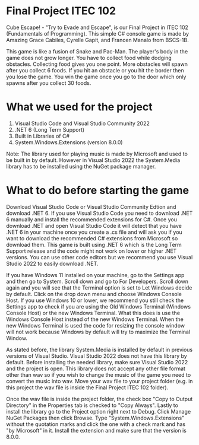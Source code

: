 # Final Project ITEC 102
Cube Escape! - "Try to Evade and Escape",  is our Final Project in ITEC 102 (Fundamentals of Programming). 
This simple C# console game is made by Amazing Grace Cabiles, Cyrelle Gapit, and Francen Manalo from BSCS-1B.

This game is like a fusion of Snake and Pac-Man. The player's body in the game does not grow longer. You have 
to collect food while dodging obstacles. Collecting food gives you one point. More obstacles will spawn 
after you collect 6 foods. If you hit an obstacle or you hit the border then you lose the game. You win the 
game once you go to the door which only spawns after you collect 30 foods.

#  What we used for the project
1. Visual Studio Code and Visual Studio Community 2022
2. .NET 6 (Long Term Support)
3. Built in Libraries of C#
4. System.Windows.Extensions (version 8.0.0)

Note: The library used for playing music is made by Microsoft and used to be built in by default. However in Visual Studio 2022
the System.Media library has to be installed using the NuGet package manager.

# What to do before starting the game
Download Visual Studio Code or Visual Studio Community Edtion and download .NET 6. If you use Visual Studio Code you need to
download .NET 6 manually and install the recommended extensions for C#. Once you download .NET and open Visual Studio Code 
it will detect that you have .NET 6 in your machine once you create a .cs file and will ask you if you want to download the
recommended C# extensions from Microsoft so download them. This game is built using .NET 6 which is the Long Term Support 
release and the code might not work on lower or higher .NET versions. You can use other code editors but we recommend you 
use Visual Studio 2022 to easily download .NET.

If you have Windows 11 installed on your machine, go to the Settings app and then go to System. Scroll down and go to For Developers. 
Scroll down again and you will see that the Terminal option is set to Let Windows decide by default. Click on the drop down menu and
choose Windows Console Host. If you use Windows 10 or lower, we recommend you still check the Settings app to check if you are using
the Old Windows Terminal (Windows Console Host) or the new Windows Terminal. What this does is use the Windows Console Host instead 
of the new Windows Terminal. When the new Windows Terminal is used the code for resizing the console window will not work because 
Windows by default will try to maximize the Terminal Window.

As stated before, the library System.Media is installed by default in previous versions of Visual Studio. Visual Studio 2022 does not
have this library by default. Before installing the needed library, make sure Visual Studio 2022 and the project is open. This library does
not accept any other file format other than wav so if you wish to change the music of the game you need to convert the music into
wav. Move your wav file to your project folder (e.g. in this project the wav file is inside the Final Project ITEC 102 folder).

Once the wav file is inside the project folder, the check box "Copy to Output Directory" in the Properties tab is checked to 
"Copy Always". Lastly to install the library go to the Project option right next to Debug. Click Manage NuGet Packages then click Browse.
Type "System.Windows.Extensions" without the quotation marks and click the one with a check mark and has "by Microsoft" in it. Install 
the extension and make sure that the version is 8.0.0.